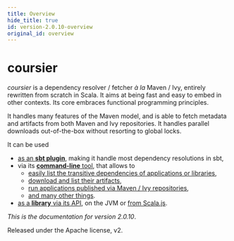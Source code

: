 ```yaml
---
title: Overview
hide_title: true
id: version-2.0.10-overview
original_id: overview
---
```


# coursier

*coursier* is a dependency resolver / fetcher *à la* Maven / Ivy, entirely
rewritten from scratch in Scala. It aims at being fast and easy to embed
in other contexts. Its core embraces functional programming principles.

It handles many features of the Maven model, and is able to fetch metadata and
artifacts from both Maven and Ivy repositories. It handles parallel downloads
out-of-the-box without resorting to global locks.

It can be used
- [as an **sbt plugin**](sbt-coursier.md), making it handle most dependency resolutions in sbt,
- via its [**command-line** tool](cli-overview.md), that allows to
  - [easily list the transitive dependencies of applications or libraries](cli-resolve.md),
  - [download and list their artifacts](cli-fetch.md),
  - [run applications published via Maven / Ivy repositories](cli-launch.md),
  - [and many other things](cli-overview.md).
- [as a **library** via its API](api.md), on the JVM or [from Scala.js](api-scala-js.md).

*This is the documentation for version 2.0.10*.



Released under the Apache license, v2.
